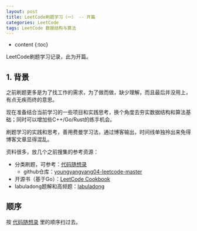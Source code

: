 ```yaml
---
layout: post
title: LeetCode刷题学习（一） -- 开篇
categories: LeetCode
tags: LeetCode 数据结构与算法
---
```


* content
{:toc}

LeetCode刷题学习记录，此为开篇。



## 1. 背景

之前刷题更多是为了找工作的需求，为了做而做，缺少理解，而且最后并没用上，有点无疾而终的意思。

现在准备结合当前学习的一些项目和实践思考，换个角度去夯实数据结构和算法基础；同时可以增加些C++/Go/Rust的练手机会。

刷题学习的实践和思考，善用费曼学习法，通过博客输出，时间线单独拎出来免得博客文章显得混乱。

资料很多，放几个之前搜集的参考资源：

* 分类刷题，可参考：[代码随想录](https://www.programmercarl.com/)
    * github仓库：[youngyangyang04-leetcode-master](https://github.com/youngyangyang04/leetcode-master)
* 开源书（基于Go）：[LeetCode Cookbook](https://books.halfrost.com/leetcode/)
* labuladong题解和高频题：[labuladong](https://github.com/labuladong/fucking-algorithm/tree/master)

## 顺序

按 [代码随想录](https://www.programmercarl.com/) 里的顺序扫过去。
